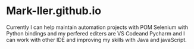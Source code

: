 # Mark-Iler.github.io
Currently I can help maintain automation projects with POM Selenium with Python bindings and my perfered editers are VS Codeand Pycharm and I can work with other IDE and improving my skills with Java and javaScript.
